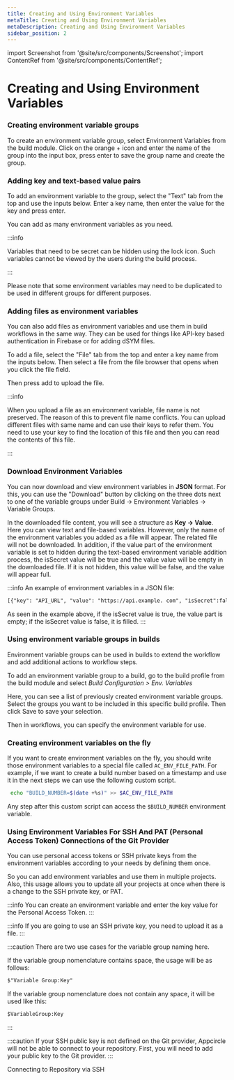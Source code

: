```yaml
---
title: Creating and Using Environment Variables
metaTitle: Creating and Using Environment Variables
metaDescription: Creating and Using Environment Variables
sidebar_position: 2
---
```


import Screenshot from '@site/src/components/Screenshot';
import ContentRef from '@site/src/components/ContentRef';

# Creating and Using Environment Variables

### Creating environment variable groups

To create an environment variable group, select Environment Variables from the build module. Click on the orange + icon and enter the name of the group into the input box, press enter to save the group name and create the group.

<Screenshot url='https://cdn.appcircle.io/docs/assets/image (76).png' />

### Adding key and text-based value pairs

To add an environment variable to the group, select the "Text" tab from the top and use the inputs below. Enter a key name, then enter the value for the key and press enter.

<Screenshot url='https://cdn.appcircle.io/docs/assets/image (77).png' />

You can add as many environment variables as you need.

:::info

Variables that need to be secret can be hidden using the lock icon. Such variables cannot be viewed by the users during the build process.

:::

Please note that some environment variables may need to be duplicated to be used in different groups for different purposes.

<Screenshot url='https://cdn.appcircle.io/docs/assets/image (78).png' />

### Adding files as environment variables

You can also add files as environment variables and use them in build workflows in the same way. They can be used for things like API-key based authentication in Firebase or for adding dSYM files.

To add a file, select the "File" tab from the top and enter a key name from the inputs below. Then select a file from the file browser that opens when you click the file field.

Then press add to upload the file.

<Screenshot url='https://cdn.appcircle.io/docs/assets/image (79).png' />

<Screenshot url='https://cdn.appcircle.io/docs/assets/image (80).png' />

:::info

When you upload a file as an environment variable, file name is not preserved. The reason of this to prevent file name conflicts. You can upload different files with same name and can use their keys to refer them. You need to use your key to find the location of this file and then you can read the contents of this file.

:::

### Download Environment Variables

You can now download and view environment variables in **JSON** format. For this, you can use the "Download" button by clicking on the three dots next to one of the variable groups under Build -> Environment Variables -> Variable Groups.

In the downloaded file content, you will see a structure as **Key -> Value**. Here you can view text and file-based variables. However, only the name of the environment variables you added as a file will appear. The related file will not be downloaded. In addition, if the value part of the environment variable is set to hidden during the text-based environment variable addition process, the isSecret value will be true and the value value will be empty in the downloaded file. If it is not hidden, this value will be false, and the value will appear full.

<Screenshot url='https://cdn.appcircle.io/docs/assets/down-variables.png' />

:::info
An example of environment variables in a JSON file:

```txt
[{"key": "API_URL", "value": "https://api.example. com", "isSecret":false, "id": "API_URL"},{"anahtar": "API_KEY", "value":"", "isSecret":true, "id": "API_KEY"},{"key": "API_SECRET", "value":"", "isSecret":true, "id": "API_SECRET"},{"key": "myFile", "value": "mykeys. json", "isSecret":false, "id": "myFile"}]
```

As seen in the example above, if the isSecret value is true, the value part is empty; if the isSecret value is false, it is filled.
:::

### Using environment variable groups in builds

Environment variable groups can be used in builds to extend the workflow and add additional actions to workflow steps.

To add an environment variable group to a build, go to the build profile from the build module and select _Build Configuration > Env. Variables_

Here, you can see a list of previously created environment variable groups. Select the groups you want to be included in this specific build profile. Then click Save to save your selection.

Then in workflows, you can specify the environment variable for use.

<Screenshot url='https://cdn.appcircle.io/docs/assets/image (172).png' />

### Creating environment variables on the fly 

If you want to create environment variables on the fly, you should write those environment variables to a special file called `AC_ENV_FILE_PATH`. For example, if we want to create a build number based on a timestamp and use it in the next steps we can use the following custom script.

```bash
 echo "BUILD_NUMBER=$(date +%s)" >> $AC_ENV_FILE_PATH
```

Any step after this custom script can access the `$BUILD_NUMBER` environment variable. 

### Using Environment Variables For SSH And PAT (Personal Access Token) Connections of the Git Provider

You can use personal access tokens or SSH private keys from the environment variables according to your needs by defining them once.

So you can add environment variables and use them in multiple projects. Also, this usage allows you to update all your projects at once when there is a change to the SSH private key, or PAT.

:::info
You can create an environment variable and enter the key value for the Personal Access Token.
:::

<Screenshot url='https://cdn.appcircle.io/docs/assets/variable-group-SSH-2.png' />

<Screenshot url='https://cdn.appcircle.io/docs/assets/repocon-azure.png' />

:::info
If you are going to use an SSH private key, you need to upload it as a file.
:::

<Screenshot url='https://cdn.appcircle.io/docs/assets/variable-group-ssh-main.png' />

<Screenshot url='https://cdn.appcircle.io/docs/assets/sshconn-var.png' />

:::caution
There are two use cases for the variable group naming here.

If the variable group nomenclature contains space, the usage will be as follows:

```txt
$"Variable Group:Key"
```

If the variable group nomenclature does not contain any space, it will be used like this:

```txt
$VariableGroup:Key
```

:::

:::caution
If your SSH public key is not defined on the Git provider, Appcircle will not be able to connect to your repository. First, you will need to add your public key to the Git provider.
:::

<ContentRef url="/build/adding-a-build-profile/connecting-to-private-repository-via-ssh">Connecting to Repository via SSH</ContentRef>

